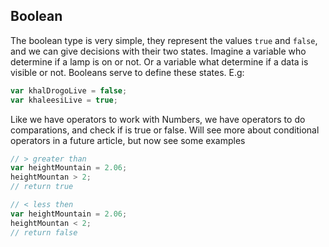 ## Boolean

The boolean type is very simple, they represent the values `true` and `false`, and we can give decisions with their two states. Imagine a variable who determine if a lamp is on or not. Or a variable what determine if a data is visible or not. Booleans serve to define these states. E.g:

```js
var khalDrogoLive = false;
var khaleesiLive = true;
```

Like we have operators to work with Numbers, we have operators to do comparations, and check if is true or false.
Will see more about conditional operators in a future article, but now see some examples

```js
// > greater than
var heightMountain = 2.06;
heightMountan > 2;
// return true
```

```js
// < less then
var heightMountain = 2.06;
heightMountan < 2;
// return false
```
